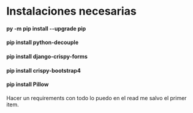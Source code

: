# Instalaciones necesarias

#### py -m pip install --upgrade pip
#### pip install python-decouple
#### pip install django-crispy-forms
#### pip install crispy-bootstrap4 
#### pip install Pillow


Hacer un requirements con todo lo puedo en el read me salvo el primer item.
